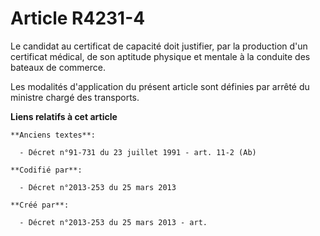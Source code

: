 # Article R4231-4

Le candidat au certificat de capacité doit justifier, par la production d'un certificat médical, de son aptitude physique et
mentale à la conduite des bateaux de commerce.

Les modalités d'application du présent article sont définies par arrêté du ministre chargé des transports.

**Liens relatifs à cet article**

	**Anciens textes**:

	  - Décret n°91-731 du 23 juillet 1991 - art. 11-2 (Ab)

	**Codifié par**:

	  - Décret n°2013-253 du 25 mars 2013

	**Créé par**:

	  - Décret n°2013-253 du 25 mars 2013 - art.
